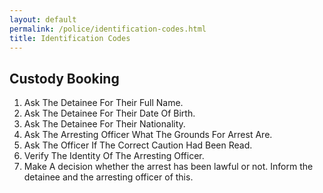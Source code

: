 ```yaml
---
layout: default
permalink: /police/identification-codes.html
title: Identification Codes
---
```


## **Custody Booking**

1. Ask The Detainee For Their Full Name.
2. Ask The Detainee For Their Date Of Birth.
3. Ask The Detainee For Their Nationality.
4. Ask The Arresting Officer What The Grounds For Arrest Are.
5. Ask The Officer If The Correct Caution Had Been Read.
6. Verify The Identity Of The Arresting Officer.
7. Make A decision whether the arrest has been lawful or not. Inform the detainee and the arresting officer of this.
